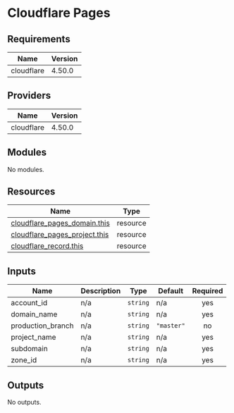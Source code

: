 # Cloudflare Pages

<!-- BEGIN_TF_DOCS -->
## Requirements

| Name | Version |
|------|---------|
| cloudflare | 4.50.0 |

## Providers

| Name | Version |
|------|---------|
| cloudflare | 4.50.0 |

## Modules

No modules.

## Resources

| Name | Type |
|------|------|
| [cloudflare_pages_domain.this](https://registry.terraform.io/providers/cloudflare/cloudflare/4.50.0/docs/resources/pages_domain) | resource |
| [cloudflare_pages_project.this](https://registry.terraform.io/providers/cloudflare/cloudflare/4.50.0/docs/resources/pages_project) | resource |
| [cloudflare_record.this](https://registry.terraform.io/providers/cloudflare/cloudflare/4.50.0/docs/resources/record) | resource |

## Inputs

| Name | Description | Type | Default | Required |
|------|-------------|------|---------|:--------:|
| account\_id | n/a | `string` | n/a | yes |
| domain\_name | n/a | `string` | n/a | yes |
| production\_branch | n/a | `string` | `"master"` | no |
| project\_name | n/a | `string` | n/a | yes |
| subdomain | n/a | `string` | n/a | yes |
| zone\_id | n/a | `string` | n/a | yes |

## Outputs

No outputs.
<!-- END_TF_DOCS -->
